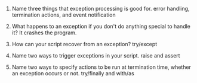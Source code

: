 1.  Name three things that exception processing is good for.
    error handling, termination actions, and event notification

2.  What happens to an exception if you don't do anything special to handle it?
    It crashes the program.

3.  How can your script recover from an exception?
    try/except

4.  Name two ways to trigger exceptions in your script.
    raise and assert

5.  Name two ways to specify actions to be run at termination time, whether an exception occurs or not.
    try/finally and with/as